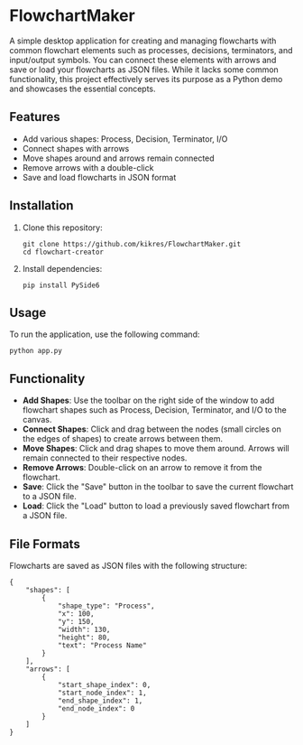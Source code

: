 # FlowchartMaker

A simple desktop application for creating and managing flowcharts with common flowchart elements such as processes, decisions, terminators, and input/output symbols. You can connect these elements with arrows and save or load your flowcharts as JSON files. While it lacks some common functionality, this project effectively serves its purpose as a Python demo and showcases the essential concepts.

## Features

- Add various shapes: Process, Decision, Terminator, I/O
- Connect shapes with arrows
- Move shapes around and arrows remain connected
- Remove arrows with a double-click
- Save and load flowcharts in JSON format

## Installation

1. Clone this repository:

   ```
   git clone https://github.com/kikres/FlowchartMaker.git
   cd flowchart-creator
   ```

2. Install dependencies:

   ```
   pip install PySide6
   ```

## Usage

To run the application, use the following command:

```
python app.py
```

## Functionality

- **Add Shapes**: Use the toolbar on the right side of the window to add flowchart shapes such as Process, Decision, Terminator, and I/O to the canvas.
- **Connect Shapes**: Click and drag between the nodes (small circles on the edges of shapes) to create arrows between them.
- **Move Shapes**: Click and drag shapes to move them around. Arrows will remain connected to their respective nodes.
- **Remove Arrows**: Double-click on an arrow to remove it from the flowchart.
- **Save**: Click the "Save" button in the toolbar to save the current flowchart to a JSON file.
- **Load**: Click the "Load" button to load a previously saved flowchart from a JSON file.

## File Formats

Flowcharts are saved as JSON files with the following structure:

```
{
    "shapes": [
        {
            "shape_type": "Process",
            "x": 100,
            "y": 150,
            "width": 130,
            "height": 80,
            "text": "Process Name"
        }
    ],
    "arrows": [
        {
            "start_shape_index": 0,
            "start_node_index": 1,
            "end_shape_index": 1,
            "end_node_index": 0
        }
    ]
}
```
